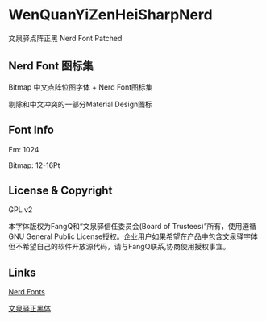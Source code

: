# WenQuanYiZenHeiSharpNerd

文泉驿点阵正黑 Nerd Font Patched

## Nerd Font 图标集

Bitmap 中文点阵位图字体 + Nerd Font图标集

剔除和中文冲突的一部分Material Design图标

## Font Info

Em: 1024

Bitmap: 12-16Pt

## License & Copyright

GPL v2

本字体版权为FangQ和“文泉驿信任委员会(Board of Trustees)”所有，使用遵循GNU General Public License授权。企业用户如果希望在产品中包含文泉驿字体但不希望自己的软件开放源代码，请与FangQ联系,协商使用授权事宜。

## Links

[Nerd Fonts](https://github.com/ryanoasis/nerd-fonts)

[文泉驿正黑体](http://wenq.org/wqy2/index.cgi?ZenHei)
